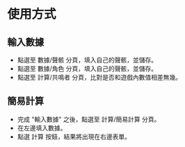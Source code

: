 # 使用方式

## 輸入數據

- 點選至 數據/聲骸 分頁，填入自己的聲骸，並儲存。
- 點選至 數據/角色 分頁，填入自己的聲骸，並儲存。
- 點選至 計算/共鳴者 分頁，比對是否和遊戲內數值相差無幾。

## 簡易計算

- 完成 "輸入數據" 之後，點選至 計算/簡易計算 分頁。
- 在左邊填入數據。
- 點選 計算 按鈕，結果將出現在右邊表單。
